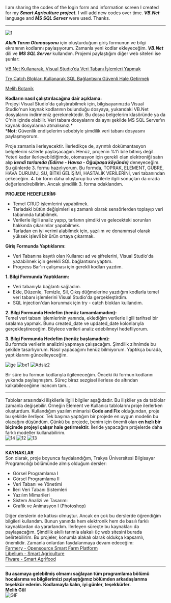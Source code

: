 I am sharing the codes of the login form and information screen I created for my _**Smart Agriculture project.**_ I will add new codes over time. _**VB.Net**_ language and _**MS SQL Server**_ were used. Thanks.

-------------------------------------------------------------------------------------------------------------------------------------------------------------------------------------------

![1](https://github.com/melihgl/AkilliTarimOtomasyonu/assets/114761555/f86f8b7a-8757-4723-8571-58a35170e644)

_**Akıllı Tarım Otomasyonu**_ için oluşturduğum giriş formunun ve bilgi ekranının kodlarını paylaşıyorum. Zamanla yeni kodlar ekleyeceğim. _**VB.Net**_ dili ve _**MS SQL Server**_ kullandım. Projemi paylaştığım diğer web siteleri ise şunlar:

[VB.Net Kullanarak, Visual Studio’da Veri Tabanı İşlemleri Yapmak](https://medium.com/@melihgul/vb-net-kullanarak-visual-studioda-veri-taban%C4%B1-ms-sql-server-i%CC%87%C5%9Flemleri-yapmak-22f0f5f5d056) 

[Try Catch Blokları Kullanarak SQL Bağlantısını Güvenli Hale Getirmek](https://medium.com/@melihgul/try-catch-bloklar%C4%B1-kullanarak-sql-ba%C4%9Flant%C4%B1s%C4%B1n%C4%B1-g%C3%BCvenli-hale-getirmek-vb-net-503c29cbc7cc)

[Melih Botanik](https://www.melihbotanik.melihgul.com/index.php/12-12-2023-te-sundugum-akilli-tarim-kodlarim)

**Kodların nasıl çalıştırılacağına dair açıklama:** <br/>
Projeyi Visual Studio'da çalıştırabilmek için, bilgisayarınızda Visual Studio'nun kaynak kodlarının bulunduğu dosyaya, yukarıdaki VB.Net dosyalarını indirmeniz gerekmektedir. Bu dosya belgelerim klasöründe ya da C'nin içinde olabilir. Veri tabanı dosyalarını da aynı şekilde MS SQL Server'ın kaynak dosyalarına atmalısınız.* <br/>
***Not:** Güvenlik endişelerim sebebiyle şimdilik veri tabanı dosyasını paylaşmıyorum.

Proje zamanla ilerleyecektir. İlerledikçe de, ayrıntılı dokümantasyon belgelerini sizlerle paylaşacağım. Henüz, projenin %1'i bile bitmiş değil. Yeteri kadar ilerleyebildiğimde, otomasyon için gerekli olan elektroniği satın alıp _**kendi tarlamda (Edirne - Havsa - Oğulpaşa köyünde)**_ deneyeceğim. Şu günlerde 3. formu hazırlıyorum. Bu formda, TOPRAK, ELEMENT, GÜBRE, HAVA DURUMU, SU, BİTKİ GELİŞİMİ, HASTALIK VERİLERİNİ, veri tabanından çekeceğim. 4. bir form daha oluşturup bu verilerle ilgili sonuçları da orada değerlendirebilirim. Ancak şimdilik 3. forma odaklandım.

**PROJEDE HEDEFLERİM:**
- Temel CRUD işlemlerini yapabilmek.
- Tarladaki bütün değişimleri eş zamanlı olarak sensörlerden toplayıp veri tabanında tutabilmek.
- Verilerle ilgili analiz yapıp, tarlanın şimdiki ve gelecekteki sorunları hakkında çıkarımlar yapabilmek.
- Tarladan en iyi verimi alabilmek için, yazılım ve donanımsal olarak yüksek işlevli bir ürün ortaya çıkarmak.

**Giriş Formunda Yaptıklarım:**
- Veri Tabanına kayıtlı olan Kullanıcı ad ve şifrelerini, Visual Studio'da yazabilmek için gerekli SQL bağlantısını yaptım.
- Progress Bar'ın çalışması için gerekli kodları yazdım.

**1. Bilgi Formunda Yaptıklarım:**
- Veri tabanıyla bağlantı sağladım.
- Ekle, Düzenle, Temizle, Sil, Çıkış düğmelerine yazdığım kodlarla temel veri tabanı işlemlerini Visual Studio'da gerçekleştirdim.
- SQL injection'dan korunmak için try - catch blokları kullandım.

**2. Bilgi Formunda Hedefim (henüz tamamlamadım):**<br/>
Temel veri tabanı işlemlerinin yanında, eklediğim verilerle ilgili tarihsel bir sıralama yapmak. Bunu created_date ve updated_date kolonlarıyla gerçekleştireceğim. Böylece verileri analiz edebilmeyi hedefliyorum. 

**3. Bilgi Formunda Hedefim (henüz başlamadım):**<br/>
Bu formda verilerin analizini yapmaya çalışacağım. Şimdilik zihnimde bu şekilde tasarlıyorum. Nasıl yapacağımı henüz bilmiyorum. Yaptıkça burada, yaptıklarımı güncelleyeceğim.

![ge](https://github.com/melihgl/AkilliTarimOtomasyonu/assets/114761555/74cbc9e7-bc28-4cf8-ae7f-73ec5c782d85)
![be1](https://github.com/melihgl/AkilliTarimOtomasyonu/assets/114761555/de133e23-a079-45bf-afaa-083cda6accd9)
![Adsiz2](https://github.com/melihgl/AkilliTarimOtomasyonu/assets/114761555/4d55c354-29ac-407e-b3b0-e1b641c07922)

Bir süre bu formun kodlarıyla ilgileneceğim. Önceki iki formun kodlarını yukarıda paylaşmıştım. Süreç biraz sezgisel ilerlese de altından kalkabileceğime inancım tam...  

-------------------------------------------------------------------------------------------------------------------------------------------------------------------------------------------
Tablolar arasındaki ilişkilerle ilgili bilgiler aşağıdadır. Bu ilişkiler ya da tablolar zamanla değişebilir. Örneğin Element ve Kullanıcı tablolarını proje ilerlerken oluşturdum. Kullandığım yazılım mimarisi **Code and Fix** olduğundan, proje bu şekilde ilerliyor. Tek başıma yaptığım bir projede en uygun modelin bu olacağını düşündüm. Çünkü bu projede, benim için önemli olan **en hızlı bir biçimde projeyi çalışır hale getirmektir.** İleride yapacağım projelerde daha farklı modeller kullanabilirim.<br/>
![14](https://github.com/melihgl/AkilliTarimOtomasyonu/assets/114761555/c4ce700d-be48-4541-92e2-30483380a416)
![12](https://github.com/melihgl/AkilliTarimOtomasyonu/assets/114761555/e734f039-475a-44ce-9cf7-9db7b0859936)
![13](https://github.com/melihgl/AkilliTarimOtomasyonu/assets/114761555/8addfaec-7b0e-4982-a3c0-392eb56549dc)

-------------------------------------------------------------------------------------------------------------------------------------------------------------------------------------------
**KAYNAKLAR** <br/>
Son olarak, proje boyunca faydalandığım, Trakya Üniversitesi Bilgisayar Programcılığı bölümünde almış olduğum dersler:
- Görsel Programlama I
- Görsel Programlama II
- Veri Tabanı ve Yönetimi
- İleri Veri Tabanı Sistemleri
- Yazılım Mimarileri
- Sistem Analizi ve Tasarımı
- Grafik ve Animasyon I (Photoshop) <br/>

Diğer derslerin de katkısı olmuştur. Ancak en çok bu derslerde öğrendiğim bilgileri kullandım. Bunun yanında hem elektronik hem de basılı farklı kaynaklardan da yararlandım. İlerleyen süreçte bu kaynakları da paylaşacağım. Şimdilik akıllı tarımla alakalı üç web sitesini burada belirtebilirim. Bu projeler, konumla alakalı olarak oldukça kapsamlı, önemlidir. Zamanla onlardan faydalanmaya devam edeceğim: <br/>
[Farmery - Opensource Smart Farm Platform](https://www.hackster.io/dmtan/farmery-opensource-smart-farm-platform-adcc21) <br/>
[Libelium - Smart Agriculture](https://www.libelium.com/iot-solutions/smart-agriculture/) <br/>
[Fiware - Smart Agrifood](https://www.fiware.org/community/smart-agrifood/)
  
-------------------------------------------------------------------------------------------------------------------------------------------------------------------------------------------

**Bu aşamaya gelebilmiş olmamı sağlayan tüm programlama bölümü hocalarıma ve bilgilerimizi paylaştığımız bölümden arkadaşlarıma teşekkür ederim. Kodlamayla kalın, iyi günler, teşekkürler.** <br/>
**Melih Gül**<br/>
<img align="left" alt="GIF" src="https://user-images.githubusercontent.com/74038190/212750999-42ff8a64-dad8-4772-9648-849968543991.gif"/>
